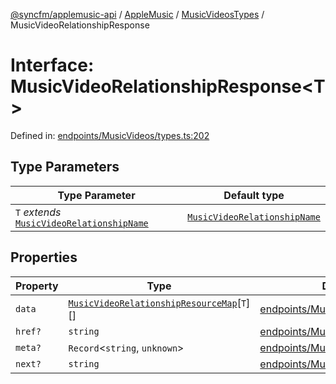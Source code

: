 [@syncfm/applemusic-api](../../../../../../globals.md) / [AppleMusic](../../../index.md) / [MusicVideosTypes](../index.md) / MusicVideoRelationshipResponse

# Interface: MusicVideoRelationshipResponse\<T\>

Defined in: [endpoints/MusicVideos/types.ts:202](https://github.com/sync-fm/applemusic-api/blob/9471caba6a6b5bc92263ffc6e5d9c04672ec1f7f/src/endpoints/MusicVideos/types.ts#L202)

## Type Parameters

| Type Parameter | Default type |
| ------ | ------ |
| `T` *extends* [`MusicVideoRelationshipName`](../type-aliases/MusicVideoRelationshipName.md) | [`MusicVideoRelationshipName`](../type-aliases/MusicVideoRelationshipName.md) |

## Properties

| Property | Type | Defined in |
| ------ | ------ | ------ |
| <a id="data"></a> `data` | [`MusicVideoRelationshipResourceMap`](../type-aliases/MusicVideoRelationshipResourceMap.md)\[`T`\][] | [endpoints/MusicVideos/types.ts:205](https://github.com/sync-fm/applemusic-api/blob/9471caba6a6b5bc92263ffc6e5d9c04672ec1f7f/src/endpoints/MusicVideos/types.ts#L205) |
| <a id="href"></a> `href?` | `string` | [endpoints/MusicVideos/types.ts:206](https://github.com/sync-fm/applemusic-api/blob/9471caba6a6b5bc92263ffc6e5d9c04672ec1f7f/src/endpoints/MusicVideos/types.ts#L206) |
| <a id="meta"></a> `meta?` | `Record`\<`string`, `unknown`\> | [endpoints/MusicVideos/types.ts:207](https://github.com/sync-fm/applemusic-api/blob/9471caba6a6b5bc92263ffc6e5d9c04672ec1f7f/src/endpoints/MusicVideos/types.ts#L207) |
| <a id="next"></a> `next?` | `string` | [endpoints/MusicVideos/types.ts:208](https://github.com/sync-fm/applemusic-api/blob/9471caba6a6b5bc92263ffc6e5d9c04672ec1f7f/src/endpoints/MusicVideos/types.ts#L208) |
